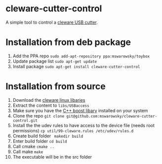 # cleware-cutter-control

A simple tool to control a [cleware USB cutter](https://www.cleware-shop.de/epages/63698188.sf/en_GB/?ViewObjectPath=%2FShops%2F63698188%2FProducts%2F1001%2FSubProducts%2F1001-1).

# Installation from deb package
1. Add the PPA repo `sudo add-apt-repository ppa:mswarowsky/toybox`
1. Update package list `sudo apt-get update`
1. Install package `sudo apt-get install cleware-cutter-control`

# Installation from source
1. Download the [cleware linux libaries](http://www.cleware.info/downloads/german/Linux_Ubuntu_6.0.1.zip)
1. Extract the content to `libs/USBaccess`
1. Make sure you have the [C++ boost libary](https://www.boost.org) installed on your system 
1. Clone the repo `git clone git@github.com:mswarowsky/cleware-cutter-control.git`
1. Install the the udev rules to have access to the device file (needs root permissions) `cp util/99-cleware.rules /etc/udev/rules.d` 
1. Create build folder ` makedir build`
1. Enter build folder `cd build`
1. Call cmake `cmake ..`
1. Call make `make`
1. The executable will be in the src folder


